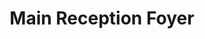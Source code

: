 ---
  title: Main Reception Foyer
  description: A passage through time…
  latitude: -26.173202
  longitude: 28.075423
  cards:
    - poi-038-card-001.md
    - poi-038-card-002.md
    - poi-038-card-003.md
    - poi-038-card-004.md
    - poi-038-card-005.md
    - poi-038-card-006.md
  themes:
    - Marist Brothers' History
    - Marcellin Champagnat
    - Grounds and Buildings
    - Learning
    - Traditions and Innovations
    - Stories in the story
---